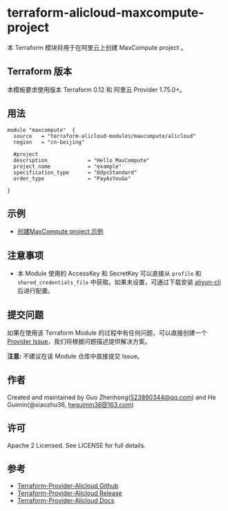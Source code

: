terraform-alicloud-maxcompute-project
=====================================================================

本 Terraform 模块将用于在阿里云上创建 MaxCompute project 。

## Terraform 版本

本模板要求使用版本 Terraform 0.12 和 阿里云 Provider 1.75.0+。

## 用法

```hcl
module "maxcompute"  {
  source   = "terraform-alicloud-modules/maxcompute/alicloud"
  region   = "cn-beijing"                
  
  #project
  description             = "Hello MaxCompute"
  project_name            = "example"
  specification_type      = "OdpsStandard"
  order_type              = "PayAsYouGo"

}
```

## 示例

* [创建MaxCompute project 示例](https://github.com/terraform-alicloud-modules/terraform-alicloud-maxcompute-project/tree/master/examples/complete)

## 注意事项

* 本 Module 使用的 AccessKey 和 SecretKey 可以直接从 `profile` 和 `shared_credentials_file` 中获取。如果未设置，可通过下载安装 [aliyun-cli](https://github.com/aliyun/aliyun-cli#installation) 后进行配置。

提交问题
------
如果在使用该 Terraform Module 的过程中有任何问题，可以直接创建一个 [Provider Issue](https://github.com/terraform-providers/terraform-provider-alicloud/issues/new)，我们将根据问题描述提供解决方案。

**注意:** 不建议在该 Module 仓库中直接提交 Issue。

作者
-------
Created and maintained by Guo Zhenhong(523890344@qq.com) and He Guimin(@xiaozhu36, heguimin36@163.com)

许可
----
Apache 2 Licensed. See LICENSE for full details.

参考
---------
* [Terraform-Provider-Alicloud Github](https://github.com/terraform-providers/terraform-provider-alicloud)
* [Terraform-Provider-Alicloud Release](https://releases.hashicorp.com/terraform-provider-alicloud/)
* [Terraform-Provider-Alicloud Docs](https://www.terraform.io/docs/providers/alicloud/index.html)
